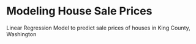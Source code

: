 # Modeling House Sale Prices 
Linear Regression Model to predict sale prices of houses in King County, Washington
